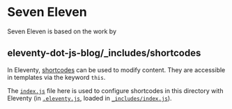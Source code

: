 # Seven Eleven
Seven Eleven is based on the work by

## eleventy-dot-js-blog/\_includes/shortcodes

In Eleventy, [shortcodes](https://www.11ty.dev/docs/shortcodes/) can be used to modify content. They are accessible in templates via the keyword `this`.

The [`index.js`](https://gitlab.com/reubenlillie/eleventy-dot-js-blog/-/blob/master/_includes/shortcodes/index.js) file here is used to configure shortcodes in this directory with Eleventy (in [`.eleventy.js`](https://gitlab.com/reubenlillie/eleventy-dot-js-blog/-/blob/master/.eleventy.js), loaded in [`_includes/index.js`](https://gitlab.com/reubenlillie/eleventy-dot-js-blog/-/blob/master/_includes/index.js)).

